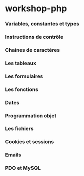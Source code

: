 # workshop-php

### Variables, constantes et types

### Instructions de contrôle

### Chaines de caractères

### Les tableaux

### Les formulaires

### Les fonctions

### Dates

### Programmation objet

### Les fichiers

### Cookies et sessions

### Emails

### PDO et MySQL


